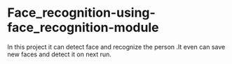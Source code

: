 # Face_recognition-using-face_recognition-module
In this project it can detect face and recognize the person .It even can save new faces and detect it on next run.
